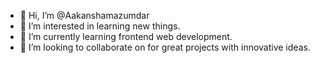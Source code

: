 - 👋 Hi, I’m @Aakanshamazumdar
- 👀 I’m interested in learning new  things.
- 🌱 I’m currently learning frontend web development.
- 💞️ I’m looking to collaborate on for great projects with innovative ideas.



